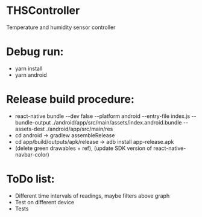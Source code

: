 # THSController
Temperature and humidity sensor controller

# Debug run:
- yarn install
- yarn android

# Release build procedure:
- react-native bundle --dev false --platform android --entry-file index.js --bundle-output ./android/app/src/main/assets/index.android.bundle --assets-dest ./android/app/src/main/res
- cd android -> gradlew assembleRelease
- cd app/build/outputs/apk/release -> adb install app-release.apk
- (delete green drawables + ref), (update SDK version of react-native-navbar-color)

# ToDo list:
- Different time intervals of readings, maybe filters above graph
- Test on different device
- Tests
